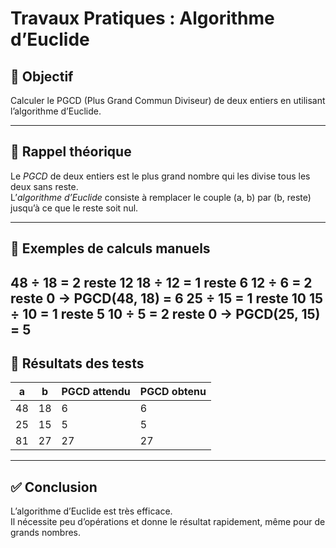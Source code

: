 # Travaux Pratiques : Algorithme d’Euclide

## 🎯 Objectif
Calculer le PGCD (Plus Grand Commun Diviseur) de deux entiers en utilisant l’algorithme d’Euclide.

---

## 🧠 Rappel théorique
Le *PGCD* de deux entiers est le plus grand nombre qui les divise tous les deux sans reste.  
L’*algorithme d’Euclide* consiste à remplacer le couple (a, b) par (b, reste) jusqu’à ce que le reste soit nul.

---

## 🧮 Exemples de calculs manuels
48 ÷ 18 = 2 reste 12
18 ÷ 12 = 1 reste 6
12 ÷ 6 = 2 reste 0
→ PGCD(48, 18) = 6
25 ÷ 15 = 1 reste 10
15 ÷ 10 = 1 reste 5
10 ÷ 5 = 2 reste 0
→ PGCD(25, 15) = 5
---

## 🧰 Résultats des tests

| a  | b  | PGCD attendu | PGCD obtenu |
|----|----|---------------|-------------|
| 48 | 18 | 6             | 6           |
| 25 | 15 | 5             | 5           |
| 81 | 27 | 27            | 27          |

---

## ✅ Conclusion
L’algorithme d’Euclide est très efficace.  
Il nécessite peu d’opérations et donne le résultat rapidement, même pour de grands nombres.
